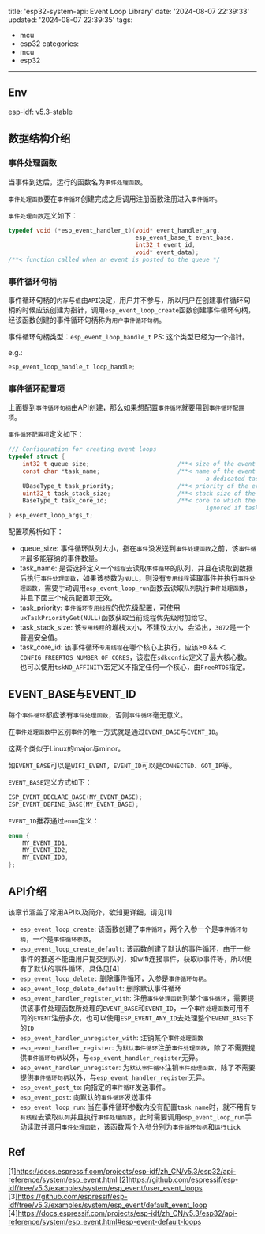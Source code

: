 title: 'esp32-system-api: Event Loop Library'
date: '2024-08-07 22:39:33'
updated: '2024-08-07 22:39:35'
tags:
  - mcu
  - esp32
categories:
  - mcu
  - esp32
---
## Env

esp-idf: v5.3-stable

## 数据结构介绍

### 事件处理函数

当事件到达后，运行的函数名为`事件处理函数`。

`事件处理函数`要在`事件循环`创建完成之后调用注册函数注册进入`事件循环`。

`事件处理函数`定义如下：

```c
typedef void (*esp_event_handler_t)(void* event_handler_arg,
                                    esp_event_base_t event_base,
                                    int32_t event_id,
                                    void* event_data); 
/**< function called when an event is posted to the queue */
```

### 事件循环句柄

事件循环句柄的`内存`与`值`由`API`决定，用户并不参与，所以用户在创建事件循环句柄的时候应该创建为指针，调用`esp_event_loop_create`函数创建事件循环句柄，经该函数创建的事件循环句柄称为`用户事件循环句柄`。

事件循环句柄类型：`esp_event_loop_handle_t`
PS: 这个类型已经为一个指针。

e.g.: 
```c
esp_event_loop_handle_t loop_handle;
```

### 事件循环配置项

上面提到`事件循环句柄`由API创建，那么如果想配置`事件循环`就要用到`事件循环配置项`。

`事件循环配置项`定义如下：

```c
/// Configuration for creating event loops
typedef struct {
    int32_t queue_size;                         /**< size of the event loop queue */
    const char *task_name;                      /**< name of the event loop task; if NULL,
                                                        a dedicated task is not created for event loop*/
    UBaseType_t task_priority;                  /**< priority of the event loop task, ignored if task name is NULL */
    uint32_t task_stack_size;                   /**< stack size of the event loop task, ignored if task name is NULL */
    BaseType_t task_core_id;                    /**< core to which the event loop task is pinned to,
                                                        ignored if task name is NULL */
} esp_event_loop_args_t;
```

配置项解析如下：
- queue_size: 事件循环队列大小，指在`事件`没发送到`事件处理函数`之前，该`事件循环`最多能容纳的事件数量。
- task_name: 是否选择定义一个`线程`去读取`事件循环`的队列，并且在读取到数据后执行`事件处理函数`，如果该参数为`NULL`，则没有`专用线程`读取事件并执行`事件处理函数`，需要手动调用`esp_event_loop_run`函数去读取`队列`执行`事件处理函数`，并且下面三个成员配置项无效。
- task_priority: `事件循环专用线程`的优先级配置，可使用`uxTaskPriorityGet(NULL)`函数获取当前线程优先级附加给它。
- task_stack_size: 该`专用线程`的堆栈大小，不建议太小，会溢出，`3072`是一个普遍安全值。
- task_core_id: 该事件循环`专用线程`在哪个核心上执行，应该≥`0` && ＜ `CONFIG_FREERTOS_NUMBER_OF_CORES`，该宏在`sdkconfig`定义了最大核心数。也可以使用`tskNO_AFFINITY`宏定义不指定任何一个核心，由`FreeRTOS`指定。

## EVENT_BASE与EVENT_ID

每个`事件循环`都应该有`事件处理函数`，否则`事件循环`毫无意义。

在`事件处理函数`中区别`事件`的唯一方式就是通过`EVENT_BASE`与`EVENT_ID`。

这两个类似于Linux的major与minor。

如`EVENT_BASE`可以是`WIFI_EVENT`，`EVENT_ID`可以是`CONNECTED`、`GOT_IP`等。

`EVENT_BASE`定义方式如下：

```c
ESP_EVENT_DECLARE_BASE(MY_EVENT_BASE);
ESP_EVENT_DEFINE_BASE(MY_EVENT_BASE);
```

`EVENT_ID`推荐通过`enum`定义：

```c
enum {
    MY_EVENT_ID1,
    MY_EVENT_ID2,
    MY_EVENT_ID3,
};
```

## API介绍

该章节涵盖了常用API以及简介，欲知更详细，请见[1]

- `esp_event_loop_create`:  该函数创建了`事件循环`，两个入参一个是`事件循环句柄`，一个是`事件循环参数`。
- `esp_event_loop_create_default`: 该函数创建了默认的事件循环，由于一些事件的推送不能由用户提交到队列，如wifi连接事件，获取ip事件等，所以便有了默认的事件循环，具体见[4]
- `esp_event_loop_delete:` 删除事件循环，入参是`事件循环句柄`。
- `esp_event_loop_delete_default`: 删除默认事件循环
- `esp_event_handler_register_with`: 注册`事件处理函数`到某个`事件循环`，需要提供该事件处理函数所处理的`EVENT_BASE`和`EVENT_ID`，一个`事件处理函数`可用不同的`EVENT`注册多次，也可以使用`ESP_EVENT_ANY_ID`去处理整个`EVENT_BASE`下的`ID`
- `esp_event_handler_unregister_with`: 注销某个`事件处理函数`
- `esp_event_handler_register`: 为`默认事件循环`注册`事件处理函数`，除了不需要提供`事件循环句柄`以外，与`esp_event_handler_register`无异。
- `esp_event_handler_unregister`: 为`默认事件循环`注销`事件处理函数`，除了不需要提供`事件循环句柄`以外，与`esp_event_handler_register`无异。
- `esp_event_post_to`: 向指定的`事件循环`发送事件。
- `esp_event_post`: 向默认的`事件循环`发送事件
- `esp_event_loop_run`: 当在事件循环参数内没有配置`task_name`时，就不用有`专有线程`去读取`队列`并且执行`事件处理函数`，此时需要调用`esp_event_loop_run`手动读取并调用`事件处理函数`，该函数两个入参分别为`事件循环句柄`和`运行tick`

## Ref
[1]https://docs.espressif.com/projects/esp-idf/zh_CN/v5.3/esp32/api-reference/system/esp_event.html
[2]https://github.com/espressif/esp-idf/tree/v5.3/examples/system/esp_event/user_event_loops
[3]https://github.com/espressif/esp-idf/tree/v5.3/examples/system/esp_event/default_event_loop
[4]https://docs.espressif.com/projects/esp-idf/zh_CN/v5.3/esp32/api-reference/system/esp_event.html#esp-event-default-loops